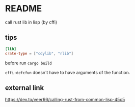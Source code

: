 # README #

call rust lib in lisp (by cffi)

## tips ##

```toml
[lib]
crate-type = ["cdylib", "rlib"]
```

before run `cargo build`

`cffi:defcfun` doesn't have to have arguments of the function.

## external link ##

https://dev.to/veer66/calling-rust-from-common-lisp-45c5


